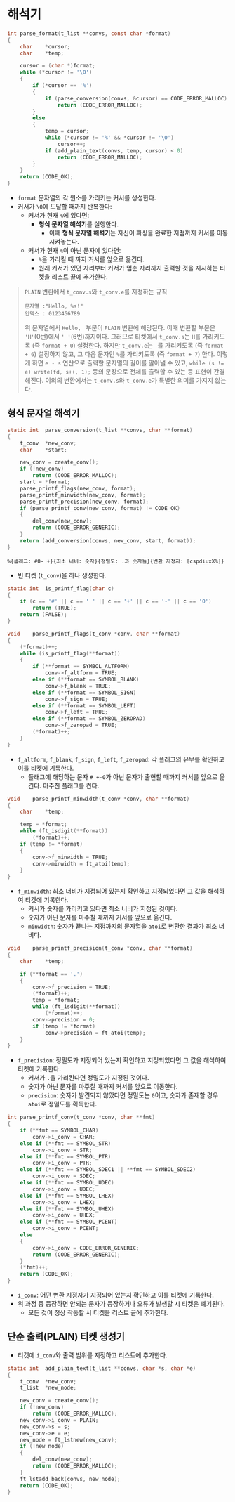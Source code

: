 # 해석기

```c
int	parse_format(t_list **convs, const char *format)
{
	char	*cursor;
	char	*temp;

	cursor = (char *)format;
	while (*cursor != '\0')
	{
		if (*cursor == '%')
		{
			if (parse_conversion(convs, &cursor) == CODE_ERROR_MALLOC)
				return (CODE_ERROR_MALLOC);
		}
		else
		{
			temp = cursor;
			while (*cursor != '%' && *cursor != '\0')
				cursor++;
			if (add_plain_text(convs, temp, cursor) < 0)
				return (CODE_ERROR_MALLOC);
		}
	}
	return (CODE_OK);
}
```

- `format` 문자열의 각 원소를 가리키는 커서를 생성한다.
- 커서가 `\0`에 도달할 때까지 반복한다:
  - 커서가 현재 `%`에 있다면:
    - **형식 문자열 해석기**를 실행한다.
      - 이때 **형식 문자열 해석기**는 자신이 파싱을 완료한 지점까지 커서를 이동시켜놓는다.
  - 커서가 현재 `%`이 아닌 문자에 있다면:
    - `%`을 가리킬 때 까지 커서를 앞으로 옮긴다.
    - 원래 커서가 있던 자리부터 커서가 멈춘 자리까지 출력할 것을 지시하는 티켓을 리스트 끝에 추가한다.

> `PLAIN` 변환에서 `t_conv.s`와 `t_conv.e`를 지정하는 규칙
> ```
> 문자열 :"Hello, %s!"
> 인덱스 : 0123456789
> ```
> 위 문자열에서 `Hello, ` 부분이 `PLAIN` 변환에 해당된다. 이때 변환할 부분은 `'H'`(0번)에서 `' '`(6번)까지이다.
> 그러므로 티켓에서 `t_conv.s`는 `H`를 가리키도록 (즉 `format + 0`) 설정한다. 하지만 `t_conv.e`는 ` `를 가리키도록 (즉 `format + 6`) 설정하지 않고, 그 다음 문자인 `%`를 가리키도록 (즉 `format + 7`) 한다.
> 이렇게 하면 `e - s` 연산으로 출력할 문자열의 길이를 알아낼 수 있고, `while (s != e) write(fd, s++, 1);` 등의 문장으로 전체를 출력할 수 있는 등 표현이 간결해진다.
> 이외의 변환에서는 `t_conv.s`와 `t_conv.e`가 특별한 의미를 가지지 않는다.

## 형식 문자열 해석기

```c
static int	parse_conversion(t_list **convs, char **format)
{
	t_conv	*new_conv;
	char	*start;

	new_conv = create_conv();
	if (!new_conv)
		return (CODE_ERROR_MALLOC);
	start = *format;
	parse_printf_flags(new_conv, format);
	parse_printf_minwidth(new_conv, format);
	parse_printf_precision(new_conv, format);
	if (parse_printf_conv(new_conv, format) != CODE_OK)
	{
		del_conv(new_conv);
		return (CODE_ERROR_GENERIC);
	}
	return (add_conversion(convs, new_conv, start, format));
}
```

```
%{플래그: #0- +}{최소 너비: 숫자}{정밀도: .과 숫자들}{변환 지정자: [cspdiuxX%]}
```

- 빈 티켓 (`t_conv`)을 하나 생성한다.

```c
static int	is_printf_flag(char c)
{
	if (c == '#' || c == ' ' || c == '+' || c == '-' || c == '0')
		return (TRUE);
	return (FALSE);
}

void	parse_printf_flags(t_conv *conv, char **format)
{
	(*format)++;
	while (is_printf_flag(**format))
	{
		if (**format == SYMBOL_ALTFORM)
			conv->f_altform = TRUE;
		else if (**format == SYMBOL_BLANK)
			conv->f_blank = TRUE;
		else if (**format == SYMBOL_SIGN)
			conv->f_sign = TRUE;
		else if (**format == SYMBOL_LEFT)
			conv->f_left = TRUE;
		else if (**format == SYMBOL_ZEROPAD)
			conv->f_zeropad = TRUE;
		(*format)++;
	}
}
```

- `f_altform`, `f_blank`, `f_sign`, `f_left`, `f_zeropad`: 각 플래그의 유무를 확인하고 이를 티켓에 기록한다.
  - 플래그에 해당하는 문자 `# +-0`가 아닌 문자가 출현할 때까지 커서를 앞으로 옮긴다. 마주친 플래그를 켠다.

```c
void	parse_printf_minwidth(t_conv *conv, char **format)
{
	char	*temp;

	temp = *format;
	while (ft_isdigit(**format))
		(*format)++;
	if (temp != *format)
	{
		conv->f_minwidth = TRUE;
		conv->minwidth = ft_atoi(temp);
	}
}
```

- `f_minwidth`: 최소 너비가 지정되어 있는지 확인하고 지정되었다면 그 값을 해석하여 티켓에 기록한다.
  - 커서가 숫자를 가리키고 있다면 최소 너비가 지정된 것이다.
  - 숫자가 아닌 문자를 마주칠 때까지 커서를 앞으로 옮긴다. 
  - `minwidth`: 숫자가 끝나는 지점까지의 문자열을 `atoi`로 변환한 결과가 최소 너비다. 

```c
void	parse_printf_precision(t_conv *conv, char **format)
{
	char	*temp;

	if (**format == '.')
	{
		conv->f_precision = TRUE;
		(*format)++;
		temp = *format;
		while (ft_isdigit(**format))
			(*format)++;
		conv->precision = 0;
		if (temp != *format)
			conv->precision = ft_atoi(temp);
	}
}
```

- `f_precision`: 정밀도가 지정되어 있는지 확인하고 지정되었다면 그 값을 해석하여 티켓에 기록한다.
  - 커서가 `.`을 가리킨다면 정밀도가 지정된 것이다.
  - 숫자가 아닌 문자를 마주칠 때까지 커서를 앞으로 이동한다.
  - `precision`: 숫자가 발견되지 않았다면 정밀도는 `0`이고, 숫자가 존재할 경우 `atoi`로 정밀도를 획득한다. 

```c
int	parse_printf_conv(t_conv *conv, char **fmt)
{
	if (**fmt == SYMBOL_CHAR)
		conv->i_conv = CHAR;
	else if (**fmt == SYMBOL_STR)
		conv->i_conv = STR;
	else if (**fmt == SYMBOL_PTR)
		conv->i_conv = PTR;
	else if (**fmt == SYMBOL_SDEC1 || **fmt == SYMBOL_SDEC2)
		conv->i_conv = SDEC;
	else if (**fmt == SYMBOL_UDEC)
		conv->i_conv = UDEC;
	else if (**fmt == SYMBOL_LHEX)
		conv->i_conv = LHEX;
	else if (**fmt == SYMBOL_UHEX)
		conv->i_conv = UHEX;
	else if (**fmt == SYMBOL_PCENT)
		conv->i_conv = PCENT;
	else
	{
		conv->i_conv = CODE_ERROR_GENERIC;
		return (CODE_ERROR_GENERIC);
	}
	(*fmt)++;
	return (CODE_OK);
}
```

- `i_conv`: 어떤 변환 지정자가 지정되어 있는지 확인하고 이를 티켓에 기록한다. 
- 위 과정 중 등장하면 안되는 문자가 등장하거나 오류가 발생할 시 티켓은 폐기된다.
  - 모든 것이 정상 작동할 시 티켓을 리스트 끝에 추가한다.

## 단순 출력(PLAIN) 티켓 생성기

- 티켓에 `i_conv`와 출력 범위를 지정하고 리스트에 추가한다.

```c
static int	add_plain_text(t_list **convs, char *s, char *e)
{
	t_conv	*new_conv;
	t_list	*new_node;

	new_conv = create_conv();
	if (!new_conv)
		return (CODE_ERROR_MALLOC);
	new_conv->i_conv = PLAIN;
	new_conv->s = s;
	new_conv->e = e;
	new_node = ft_lstnew(new_conv);
	if (!new_node)
	{
		del_conv(new_conv);
		return (CODE_ERROR_MALLOC);
	}
	ft_lstadd_back(convs, new_node);
	return (CODE_OK);
}
```
